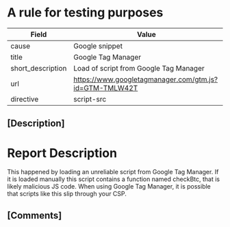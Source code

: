 # A rule for testing purposes

| Field       | Value |
| ----------- | ----- |
| cause       | Google snippet |
| title       | Google Tag Manager |
| short_description | Load of script from Google Tag Manager |
| url         | https://www.googletagmanager.com/gtm.js?id=GTM-TMLW42T |
| directive | script-src |

## [Description]

# Report Description

This happened by loading an unreliable script from Google Tag Manager. If it is loaded manually this script contains a function named checkBtc, that is likely malicious JS code. When using Google Tag Manager, it is possible that scripts like this slip through your CSP. 


## [Comments]

